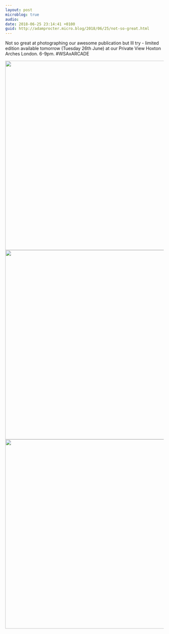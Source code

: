 ```yaml
---
layout: post
microblog: true
audio: 
date: 2018-06-25 23:14:41 +0100
guid: http://adamprocter.micro.blog/2018/06/25/not-so-great.html
---
```

Not so great at photographing our awesome publication but Ill try - limited edition available tomorrow (Tuesday 26th June) at our Private View Hoxton Arches London. 6-9pm. #WSAxARCADE

<img src="http://discursive.adamprocter.co.uk/uploads/2018/ab067e2012.jpg" width="599" height="600" /><img src="http://discursive.adamprocter.co.uk/uploads/2018/158dd69cf7.jpg" width="600" height="600" /><img src="http://discursive.adamprocter.co.uk/uploads/2018/9a0d8a104c.jpg" width="600" height="600" />
